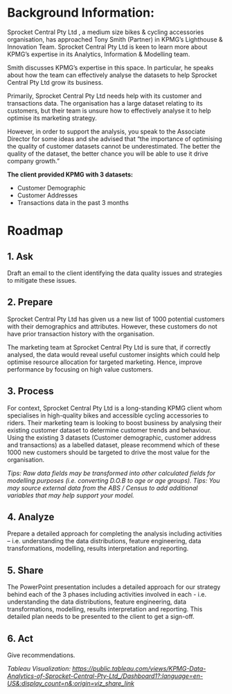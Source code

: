  # Background Information:

 Sprocket Central Pty Ltd , a medium size bikes & cycling accessories organisation, has approached Tony Smith (Partner) in KPMG’s Lighthouse & Innovation Team. Sprocket Central Pty Ltd  is keen to learn more about KPMG’s expertise in its Analytics, Information & Modelling team. 

Smith discusses KPMG’s expertise in this space. In particular, he speaks about how the team can effectively analyse the datasets to help Sprocket Central Pty Ltd grow its business.

Primarily, Sprocket Central Pty Ltd needs help with its customer and transactions data. The organisation has a large dataset relating to its customers, but their team is unsure how to effectively analyse it to help optimise its marketing strategy.

However, in order to support the analysis, you speak to the Associate Director for some ideas and she advised that “the importance of optimising the quality of customer datasets cannot be underestimated. The better the quality of the dataset, the better chance you will be able to use it drive company growth.”

**The client provided KPMG with 3 datasets:**

- Customer Demographic
- Customer Addresses
- Transactions data in the past 3 months


# Roadmap
## 1. Ask
Draft an email to the client identifying the data quality issues and strategies to mitigate these issues.

## 2. Prepare
Sprocket Central Pty Ltd has given us a new list of 1000 potential customers with their demographics and attributes. However, these customers do not have prior transaction history with the organisation.

The marketing team at Sprocket Central Pty Ltd is sure that, if correctly analysed, the data would reveal useful customer insights which could help optimise resource allocation for targeted marketing. Hence, improve performance by focusing on high value customers.

## 3. Process
For context, Sprocket Central Pty Ltd is a long-standing KPMG client whom specialises in high-quality bikes and accessible cycling accessories to riders. Their marketing team is looking to boost business by analysing their existing customer dataset to determine customer trends and behaviour.
Using the existing 3 datasets (Customer demographic, customer address and transactions) as a labelled dataset, please recommend which of these 1000 new customers should be targeted to drive the most value for the organisation.

_Tips: Raw data fields may be transformed into other calculated fields for modelling purposes (i.e. converting D.O.B to age or age groups). Tips: You may source external data from the ABS / Census to add additional variables that may help support your model._ 

## 4. Analyze
Prepare a detailed approach for completing the analysis including activities – i.e. understanding the data distributions, feature engineering, data transformations, modelling, results interpretation and reporting.

## 5. Share
The PowerPoint presentation includes a detailed approach for our strategy behind each of the 3 phases including activities involved in each - i.e. understanding the data distributions, feature engineering, data transformations, modelling, results interpretation and reporting. This detailed plan needs to be presented to the client to get a sign-off.

## 6. Act
Give recommendations.


_Tableau Visualization: https://public.tableau.com/views/KPMG-Data-Analytics-of-Sprocket-Central-Pty-Ltd_/Dashboard1?:language=en-US&:display_count=n&:origin=viz_share_link_

